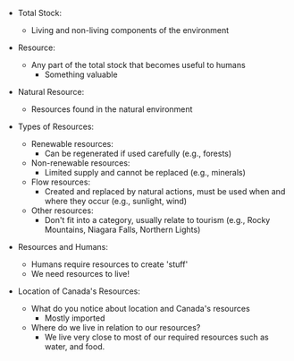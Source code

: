 - Total Stock:
    - Living and non-living components of the environment

- Resource:
    - Any part of the total stock that becomes useful to humans
	    - Something valuable

- Natural Resource:
    - Resources found in the natural environment

- Types of Resources:    
    - Renewable resources:
        - Can be regenerated if used carefully (e.g., forests)
    - Non-renewable resources:
        - Limited supply and cannot be replaced (e.g., minerals)
    - Flow resources:
        - Created and replaced by natural actions, must be used when and where they occur (e.g., sunlight, wind)
    - Other resources:
        - Don't fit into a category, usually relate to tourism (e.g., Rocky Mountains, Niagara Falls, Northern Lights)

- Resources and Humans:
    - Humans require resources to create 'stuff'
    - We need resources to live!

- Location of Canada's Resources:    
	- What do you notice about location and Canada's resources
		- Mostly imported 
    - Where do we live in relation to our resources?
	    - We live very close to most of our required resources such as water, and food.